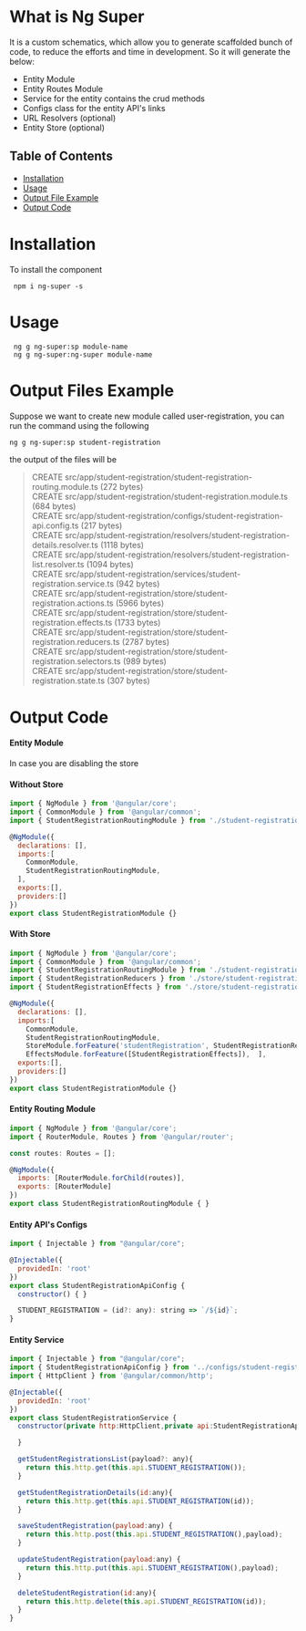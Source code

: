 # What is Ng Super
It is a custom schematics, which allow you to generate scaffolded bunch of code, to reduce the efforts and time in development.
So it will generate the below:

- Entity Module
- Entity Routes Module
- Service for the entity contains the crud methods
- Configs class for the entity API's links
- URL Resolvers (optional)
- Entity Store (optional)

## Table of Contents

* [Installation](#installation)
* [Usage](#usage)
* [Output File Example](#example)
* [Output Code](#code)

# Installation[](#installation) 
To install the component
```
 npm i ng-super -s
 ```
 
 # Usage[](#usage)
```
 ng g ng-super:sp module-name
 ng g ng-super:ng-super module-name
```

# Output Files Example[](#example)
Suppose we want to create new module called user-registration, you can run the command using the following
```
ng g ng-super:sp student-registration
```
the output of the files will be
> CREATE src/app/student-registration/student-registration-routing.module.ts (272 bytes)<br>
> CREATE src/app/student-registration/student-registration.module.ts (684 bytes)<br>
> CREATE src/app/student-registration/configs/student-registration-api.config.ts (217 bytes)<br>
> CREATE src/app/student-registration/resolvers/student-registration-details.resolver.ts (1118 bytes)<br>
> CREATE src/app/student-registration/resolvers/student-registration-list.resolver.ts (1094 bytes)<br>
> CREATE src/app/student-registration/services/student-registration.service.ts (942 bytes)<br>
> CREATE src/app/student-registration/store/student-registration.actions.ts (5966 bytes)<br>
> CREATE src/app/student-registration/store/student-registration.effects.ts (1733 bytes)<br>
> CREATE src/app/student-registration/store/student-registration.reducers.ts (2787 bytes)<br>
> CREATE src/app/student-registration/store/student-registration.selectors.ts (989 bytes)<br>
> CREATE src/app/student-registration/store/student-registration.state.ts (307 bytes)

# Output Code[](#code)
#### Entity Module
In case you are disabling the store

#### Without Store

```javascript
import { NgModule } from '@angular/core';
import { CommonModule } from '@angular/common';
import { StudentRegistrationRoutingModule } from './student-registration-routing.module';

@NgModule({
  declarations: [],
  imports:[
    CommonModule,
    StudentRegistrationRoutingModule,
  ],
  exports:[],
  providers:[]
})
export class StudentRegistrationModule {}
```
#### With Store

```javascript
import { NgModule } from '@angular/core';
import { CommonModule } from '@angular/common';
import { StudentRegistrationRoutingModule } from './student-registration-routing.module';
import { StudentRegistrationReducers } from './store/student-registration.reducers';
import { StudentRegistrationEffects } from './store/student-registration.effects';

@NgModule({
  declarations: [],
  imports:[
    CommonModule,
    StudentRegistrationRoutingModule,
    StoreModule.forFeature('studentRegistration', StudentRegistrationReducers),
    EffectsModule.forFeature([StudentRegistrationEffects]),  ],
  exports:[],
  providers:[]
})
export class StudentRegistrationModule {}
```
#### Entity Routing Module
```javascript
import { NgModule } from '@angular/core';
import { RouterModule, Routes } from '@angular/router';

const routes: Routes = [];

@NgModule({
  imports: [RouterModule.forChild(routes)],
  exports: [RouterModule]
})
export class StudentRegistrationRoutingModule { }
```
#### Entity API's Configs
```javascript
import { Injectable } from "@angular/core";

@Injectable({
  providedIn: 'root'
})
export class StudentRegistrationApiConfig {
  constructor() { }

  STUDENT_REGISTRATION = (id?: any): string => `/${id}`;
}
```
#### Entity Service
```javascript
import { Injectable } from "@angular/core";
import { StudentRegistrationApiConfig } from '../configs/student-registration-api.config';
import { HttpClient } from '@angular/common/http';

@Injectable({
  providedIn: 'root'
})
export class StudentRegistrationService {
  constructor(private http:HttpClient,private api:StudentRegistrationApiConfig) {

  }

  getStudentRegistrationsList(payload?: any){
    return this.http.get(this.api.STUDENT_REGISTRATION());
  }

  getStudentRegistrationDetails(id:any){
    return this.http.get(this.api.STUDENT_REGISTRATION(id));
  }

  saveStudentRegistration(payload:any) {
    return this.http.post(this.api.STUDENT_REGISTRATION(),payload);
  }

  updateStudentRegistration(payload:any) {
    return this.http.put(this.api.STUDENT_REGISTRATION(),payload);
  }

  deleteStudentRegistration(id:any){
    return this.http.delete(this.api.STUDENT_REGISTRATION(id));
  }
}
```
